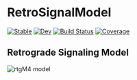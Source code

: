 # RetroSignalModel

[![Stable](https://img.shields.io/badge/docs-stable-blue.svg)](https://stevengogogo.github.io/RetroSignalModel.jl/stable)
[![Dev](https://img.shields.io/badge/docs-dev-blue.svg)](https://stevengogogo.github.io/RetroSignalModel.jl/dev)
[![Build Status](https://github.com/stevengogogo/RetroSignalModel.jl/workflows/CI/badge.svg)](https://github.com/stevengogogo/RetroSignalModel.jl/actions)
[![Coverage](https://codecov.io/gh/stevengogogo/RetroSignalModel.jl/branch/master/graph/badge.svg)](https://codecov.io/gh/stevengogogo/RetroSignalModel.jl)


## Retrograde Signaling Model

![rtgM4 model](test/fig/rtgM4.svg)


